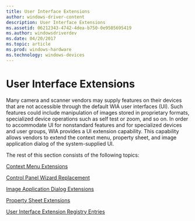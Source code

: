 ```yaml
---
title: User Interface Extensions
author: windows-driver-content
description: User Interface Extensions
ms.assetid: 06212343-4742-4dea-b750-0e9505695419
ms.author: windowsdriverdev
ms.date: 04/20/2017
ms.topic: article
ms.prod: windows-hardware
ms.technology: windows-devices
---
```


# User Interface Extensions





Many camera and scanner vendors may supply features on their devices that are not accessible through the default WIA user interfaces (UI). Such features could include manipulation of images stored in proprietary formats, specialized device operations such as self test or zoom, and so on. In order to accommodate UI for nonstandard features and for specialized devices and user groups, WIA provides a UI extension capability. This capability allows vendors to extend the context menu, property sheet, and image application dialog of the system-supplied UI.

The rest of this section consists of the following topics:

[Context Menu Extensions](context-menu-extensions.md)

[Control Panel Wizard Replacement](control-panel-wizard-replacement.md)

[Image Application Dialog Extensions](image-application-dialog-extensions.md)

[Property Sheet Extensions](property-sheet-extensions.md)

[User Interface Extension Registry Entries](user-interface-extension-registry-entries.md)

 

 




